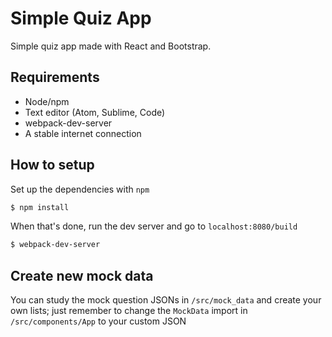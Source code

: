 # Simple Quiz App
Simple quiz app made with React and Bootstrap.

## Requirements
* Node/npm
* Text editor (Atom, Sublime, Code)
* webpack-dev-server
* A stable internet connection

## How to setup
Set up the dependencies with `npm`
```sh
$ npm install
```
When that's done, run the dev server and go to `localhost:8080/build`
```sh
$ webpack-dev-server
```

## Create new mock data
You can study the mock question JSONs in `/src/mock_data` and create your own lists; just remember to change the `MockData` import in `/src/components/App` to your custom JSON